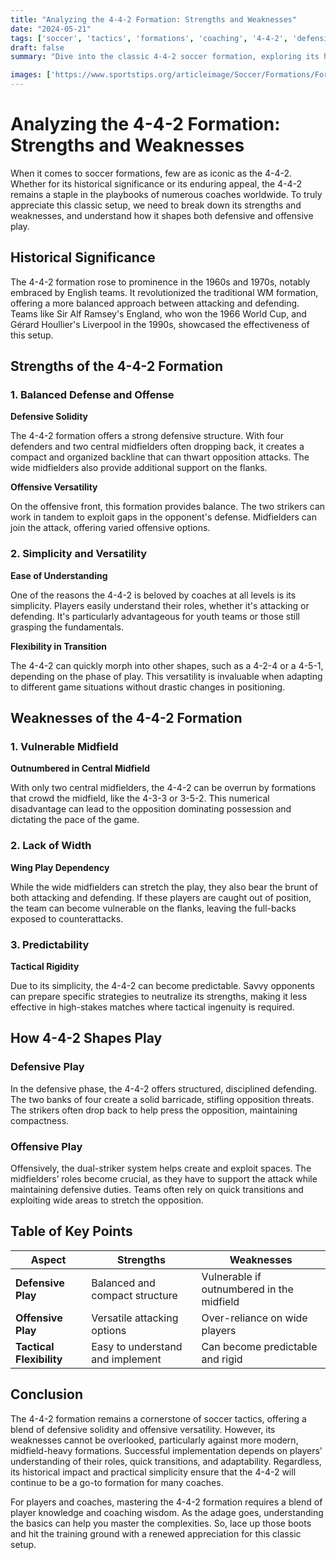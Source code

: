 ```yaml
---
title: "Analyzing the 4-4-2 Formation: Strengths and Weaknesses"
date: "2024-05-21"
tags: ['soccer', 'tactics', 'formations', 'coaching', '4-4-2', 'defensive strategy', 'offensive strategy', 'soccer history', 'youth coaching']
draft: false
summary: "Dive into the classic 4-4-2 soccer formation, exploring its historical significance, tactical benefits, and the potential pitfalls both defensively and offensively."

images: ['https://www.sportstips.org/articleimage/Soccer/Formations/Formationanalyzing_the_4_4_2_formation_strengths_and_weaknesses.webp']
---
```


# Analyzing the 4-4-2 Formation: Strengths and Weaknesses

When it comes to soccer formations, few are as iconic as the 4-4-2. Whether for its historical significance or its enduring appeal, the 4-4-2 remains a staple in the playbooks of numerous coaches worldwide. To truly appreciate this classic setup, we need to break down its strengths and weaknesses, and understand how it shapes both defensive and offensive play.

## Historical Significance

The 4-4-2 formation rose to prominence in the 1960s and 1970s, notably embraced by English teams. It revolutionized the traditional WM formation, offering a more balanced approach between attacking and defending. Teams like Sir Alf Ramsey's England, who won the 1966 World Cup, and Gérard Houllier's Liverpool in the 1990s, showcased the effectiveness of this setup.

## Strengths of the 4-4-2 Formation

### 1. Balanced Defense and Offense

**Defensive Solidity**

The 4-4-2 formation offers a strong defensive structure. With four defenders and two central midfielders often dropping back, it creates a compact and organized backline that can thwart opposition attacks. The wide midfielders also provide additional support on the flanks.

**Offensive Versatility**

On the offensive front, this formation provides balance. The two strikers can work in tandem to exploit gaps in the opponent's defense. Midfielders can join the attack, offering varied offensive options.

### 2. Simplicity and Versatility

**Ease of Understanding**

One of the reasons the 4-4-2 is beloved by coaches at all levels is its simplicity. Players easily understand their roles, whether it's attacking or defending. It's particularly advantageous for youth teams or those still grasping the fundamentals.

**Flexibility in Transition**

The 4-4-2 can quickly morph into other shapes, such as a 4-2-4 or a 4-5-1, depending on the phase of play. This versatility is invaluable when adapting to different game situations without drastic changes in positioning.

## Weaknesses of the 4-4-2 Formation

### 1. Vulnerable Midfield

**Outnumbered in Central Midfield**

With only two central midfielders, the 4-4-2 can be overrun by formations that crowd the midfield, like the 4-3-3 or 3-5-2. This numerical disadvantage can lead to the opposition dominating possession and dictating the pace of the game.

### 2. Lack of Width

**Wing Play Dependency**

While the wide midfielders can stretch the play, they also bear the brunt of both attacking and defending. If these players are caught out of position, the team can become vulnerable on the flanks, leaving the full-backs exposed to counterattacks.

### 3. Predictability

**Tactical Rigidity**

Due to its simplicity, the 4-4-2 can become predictable. Savvy opponents can prepare specific strategies to neutralize its strengths, making it less effective in high-stakes matches where tactical ingenuity is required.

## How 4-4-2 Shapes Play

### Defensive Play

In the defensive phase, the 4-4-2 offers structured, disciplined defending. The two banks of four create a solid barricade, stifling opposition threats. The strikers often drop back to help press the opposition, maintaining compactness.

### Offensive Play

Offensively, the dual-striker system helps create and exploit spaces. The midfielders’ roles become crucial, as they have to support the attack while maintaining defensive duties. Teams often rely on quick transitions and exploiting wide areas to stretch the opposition.

## Table of Key Points

| **Aspect**            | **Strengths**                         | **Weaknesses**                           |
|-----------------------|---------------------------------------|------------------------------------------|
| **Defensive Play**    | Balanced and compact structure        | Vulnerable if outnumbered in the midfield|
| **Offensive Play**    | Versatile attacking options           | Over-reliance on wide players            |
| **Tactical Flexibility** | Easy to understand and implement | Can become predictable and rigid         |

## Conclusion

The 4-4-2 formation remains a cornerstone of soccer tactics, offering a blend of defensive solidity and offensive versatility. However, its weaknesses cannot be overlooked, particularly against more modern, midfield-heavy formations. Successful implementation depends on players' understanding of their roles, quick transitions, and adaptability. Regardless, its historical impact and practical simplicity ensure that the 4-4-2 will continue to be a go-to formation for many coaches.

For players and coaches, mastering the 4-4-2 formation requires a blend of player knowledge and coaching wisdom. As the adage goes, understanding the basics can help you master the complexities. So, lace up those boots and hit the training ground with a renewed appreciation for this classic setup.
```